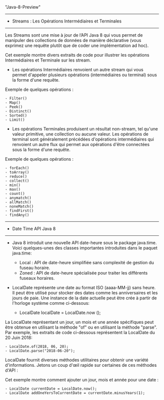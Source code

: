 "Java-8-Preview" 

********************************************
* Streams : Les Opérations Intermédiaires et Terminales 
********************************************
Les Streams sont une mise à jour de l’API Java 8 qui vous permet de manipuler des collections de données de manière déclarative (vous exprimez une requête plutôt que de coder une implémentation ad hoc).

Cet exemple montre divers extraits de code pour illustrer les opérations Intermédiaires et Terminale sur les stream.

* Les opérations Intermédiaires renvoient un autre stream qui vous permet d'appeler plusieurs opérations (intermédiaires ou terminal) sous la forme d'une requête.

Exemple de quelques opérations :
	
	- Filter()
	- Map()
	- Peek()
	- Distinct()
	- Sorted()
	- Limit()

	
* Les opérations Terminales produisent un résultat non-stream, tel qu'une valeur primitive, une collection ou aucune valeur.
Les opérations de terminal sont généralement précédées d'opérations intermédiaires qui renvoient un autre flux qui permet aux opérations d'être connectées sous la forme d'une requête.

Exemple de quelques opérations :

	- forEach()
	- toArray()
	- reduce()
	- collect()
	- min()
	- max()
	- count()
	- anymatch()
	- allMatch()
	- noneMatch()
	- findFirst()
	- findAny()
	
********************************************
* Date Time API Java 8 
********************************************

* Java 8 introduit une nouvelle API date-heure sous le package java.time. Voici quelques-unes des classes importantes introduites dans le paquet java.time: 


	-  Local : API de date-heure simplifiée sans complexité de gestion du fuseau horaire.
	-  Zoned : API de date-heure spécialisée pour traiter les différents fuseaux horaires.

* LocalDate représente une date au format ISO (aaaa-MM-jj) sans heure. Il peut être utilisé pour stocker des dates comme les anniversaires et les jours de paie.
Une instance de la date actuelle peut être crée à partir de l'horloge système comme ci-dessous:

	- LocalDate localDate = LocalDate.now ();

La LocalDate représentant un jour, un mois et une année spécifiques peut être obtenue en utilisant la méthode "of" ou en utilisant la méthode "parse". Par exemple, les extraits de code ci-dessous représentent la LocalDate du 20 Juin 2018:

	- LocalDate.of(2018, 06, 20);
	- LocalDate.parse("2018-06-20");

LocalDate fournit diverses méthodes utilitaires pour obtenir une variété d'informations. Jetons un coup d'œil rapide sur certaines de ces méthodes d'API :

Cet exemple montre comment ajouter un jour, mois et année pour une date :

	- LocalDate currentDate = LocalDate.now();
	- LocalDate addOneYersToCurrentDate = currentDate.minusYears(1);
	
